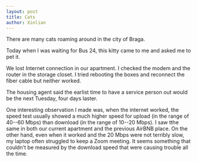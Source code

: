 ```yaml
---
layout: post
title: Cats
author: Xinlian
---
```


There are many cats roaming around in the city of Braga.

Today when I was waiting for Bus 24, this kitty came to me and asked me to pet it.  

We lost Internet connection in our apartment.  I checked the modem and the router in the storage closet.  I tried rebooting the boxes and reconnect the fiber cable but neither worked.

The housing agent said the earlist time to have a service person out would be the next Tuesday, four days laster.

One interesting observation I made was, when the internet worked, the speed test usually showed a much higher speed for upload (in the range of 40--60 Mbps) than download (in the range of 10--20 Mbps).  I saw tthe same in both our current apartment and the previous AirBNB place.  On the other hand, even when it worked and the 20 Mbps were not terribly slow, my laptop often struggled to keep a Zoom meeting.  It seems something that couldn't be measured by the download speed that were causing trouble all the time.
